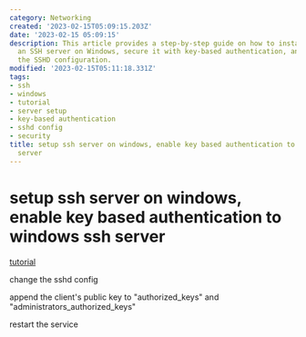 ```yaml
---
category: Networking
created: '2023-02-15T05:09:15.203Z'
date: '2023-02-15 05:09:15'
description: This article provides a step-by-step guide on how to install and configure
  an SSH server on Windows, secure it with key-based authentication, and customize
  the SSHD configuration.
modified: '2023-02-15T05:11:18.331Z'
tags:
- ssh
- windows
- tutorial
- server setup
- key-based authentication
- sshd config
- security
title: setup ssh server on windows, enable key based authentication to windows ssh
  server
---
```


# setup ssh server on windows, enable key based authentication to windows ssh server

[tutorial](https://woshub.com/using-ssh-key-based-authentication-on-windows/)

change the sshd config

append the client's public key to "authorized_keys" and "administrators_authorized_keys"

restart the service
